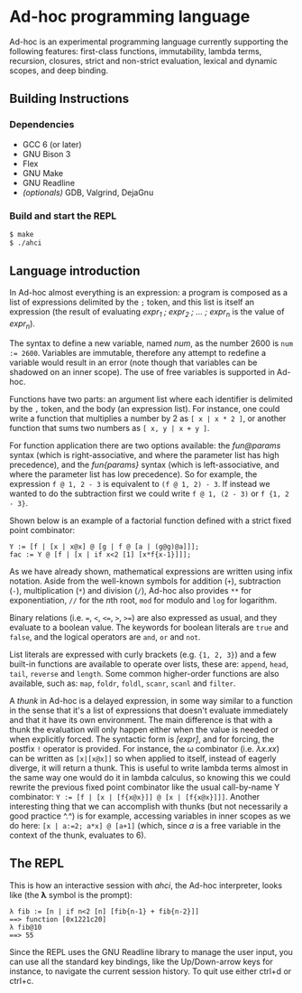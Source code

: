 # Ad-hoc programming language

Ad-hoc is an experimental programming language currently supporting the following features: first-class functions, immutability, lambda terms, recursion, closures, strict and non-strict evaluation, lexical and dynamic scopes, and deep binding.

## Building Instructions

### Dependencies

* GCC 6 (or later)
* GNU Bison 3
* Flex
* GNU Make
* GNU Readline
* *(optionals)* GDB, Valgrind, DejaGnu

### Build and start the REPL

```sh
$ make
$ ./ahci
```

## Language introduction

In Ad-hoc almost everything is an expression: a program is composed as a list of expressions delimited by the `;` token, and this list is itself an expression (the result of evaluating *expr<sub>1</sub> ; expr<sub>2</sub> ; ... ; expr<sub>n</sub>* is the value of *expr<sub>n</sub>*).

The syntax to define a new variable, named *num*, as the number 2600 is `num := 2600`. Variables are immutable, therefore any attempt to redefine a variable would result in an error (note though that variables can be shadowed on an inner scope). The use of free variables is supported in Ad-hoc.

Functions have two parts: an argument list where each identifier is delimited by the `,` token, and the body (an expression list). For instance, one could write a function that multiplies a number by 2 as `[ x | x * 2 ]`, or another function that sums two numbers as `[ x, y | x + y ]`.

For function application there are two options available: the *fun@params* syntax (which is right-associative, and where the parameter list has high precedence), and the *fun{params}* syntax (which is left-associative, and where the parameter list has low precedence). So for example, the expression `f @ 1, 2 - 3` is equivalent to `(f @ 1, 2) - 3`. If instead we wanted to do the subtraction first we could write `f @ 1, (2 - 3)` or `f {1, 2 - 3}`.

Shown below is an example of a factorial function defined with a strict fixed point combinator:
```
Y := [f | [x | x@x] @ [g | f @ [a | (g@g)@a]]];
fac := Y @ [f | [x | if x<2 [1] [x*f{x-1}]]];
```

As we have already shown, mathematical expressions are written using infix notation. Aside from the well-known symbols for addition (`+`), subtraction (`-`), multiplication (`*`) and division (`/`), Ad-hoc also provides `**` for exponentiation, `//` for the *n*th root, `mod` for modulo and `log` for logarithm.

Binary relations (i.e. `=`, `<`, `<=`, `>`, `>=`) are also expressed as usual, and they evaluate to a boolean value. The keywords for boolean literals are `true` and `false`, and the logical operators are `and`, `or` and `not`.

List literals are expressed with curly brackets (e.g. `{1, 2, 3}`) and a few built-in functions are available to operate over lists, these are: `append`, `head`, `tail`, `reverse` and `length`. Some common higher-order functions are also available, such as: `map`, `foldr`, `foldl`, `scanr`, `scanl` and `filter`.

A *thunk* in Ad-hoc is a delayed expression, in some way similar to a function in the sense that it's a list of expressions that doesn't evaluate immediately and that it have its own environment. The main difference is that with a thunk the evaluation will only happen either when the value is needed or when explicitly forced. The syntactic form is *[expr]*, and for forcing, the postfix `!` operator is provided. For instance, the ω combinator (i.e. *λx.xx*) can be written as `[x|[x@x]]` so when applied to itself, instead of eagerly diverge, it will return a thunk. This is useful to write lambda terms almost in the same way one would do it in lambda calculus, so knowing this we could rewrite the previous fixed point combinator like the usual call-by-name Y combinator: `Y := [f | [x | [f{x@x}]] @ [x | [f{x@x}]]]`. Another interesting thing that we can accomplish with thunks (but not necessarily a good practice ^.^) is for example, accessing variables in inner scopes as we do here: `[x | a:=2; a*x] @ [a+1]` (which, since *a* is a free variable in the context of the thunk, evaluates to 6).

## The REPL

This is how an interactive session with *ahci*, the Ad-hoc interpreter, looks like (the **λ** symbol is the prompt):
```
λ fib := [n | if n<2 [n] [fib{n-1} + fib{n-2}]]
==> function [0x1221c20]
λ fib@10
==> 55
```

Since the REPL uses the GNU Readline library to manage the user input, you can use all the standard key bindings, like the Up/Down-arrow keys for instance, to navigate the current session history. To quit use either ctrl+d or ctrl+c.
